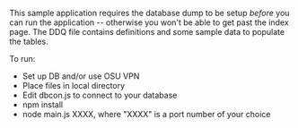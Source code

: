 This sample application requires the database dump to be setup *before* you can run the application -- otherwise you won't be able to get past the index page. The DDQ file contains definitions and some sample data to populate the tables.

To run:
- Set up DB and/or use OSU VPN
- Place files in local directory
- Edit dbcon.js to connect to your database
- npm install
- node main.js XXXX, where "XXXX" is a port number of your choice
